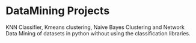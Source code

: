 # DataMining Projects

KNN Classifier, Kmeans clustering, Naive Bayes Clustering and Network Data Mining of datasets in python without using the classification libraries.

